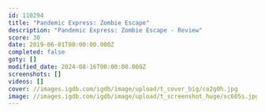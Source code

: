 ```yaml
---
id: 110294
title: "Pandemic Express: Zombie Escape"
description: "Pandemic Express: Zombie Escape - Review"
score: 30
date: 2019-06-01T00:00:00.000Z
completed: false
goty: []
modified_date: 2024-08-16T00:00:00.000Z
screenshots: []
videos: []
cover: //images.igdb.com/igdb/image/upload/t_cover_big/co2g0h.jpg
image: //images.igdb.com/igdb/image/upload/t_screenshot_huge/sc605s.jpg
---
```

